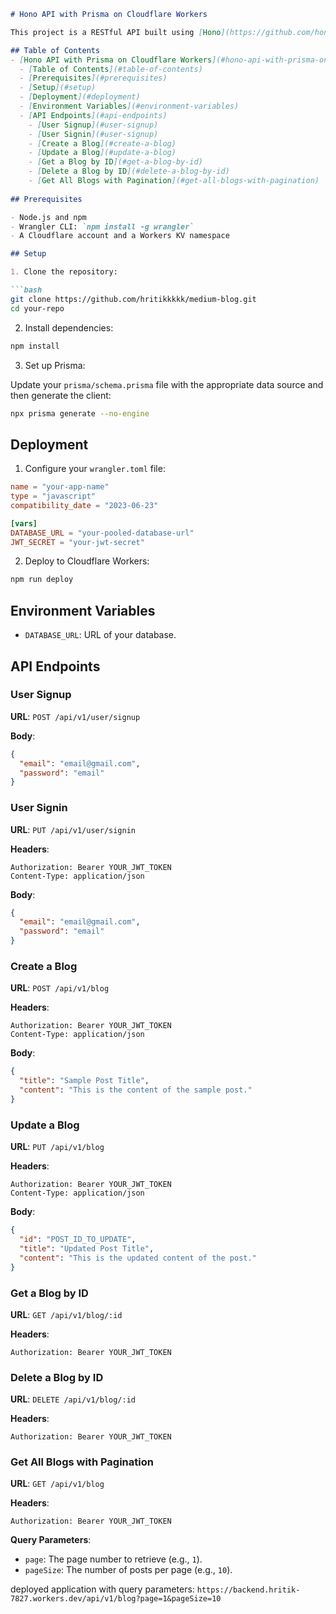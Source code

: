 ```markdown
# Hono API with Prisma on Cloudflare Workers

This project is a RESTful API built using [Hono](https://github.com/honojs/hono) and [Prisma](https://www.prisma.io/) deployed on Cloudflare Workers. It includes JWT authentication and CRUD operations for managing blogs.

## Table of Contents
- [Hono API with Prisma on Cloudflare Workers](#hono-api-with-prisma-on-cloudflare-workers)
  - [Table of Contents](#table-of-contents)
  - [Prerequisites](#prerequisites)
  - [Setup](#setup)
  - [Deployment](#deployment)
  - [Environment Variables](#environment-variables)
  - [API Endpoints](#api-endpoints)
    - [User Signup](#user-signup)
    - [User Signin](#user-signup)
    - [Create a Blog](#create-a-blog)
    - [Update a Blog](#update-a-blog)
    - [Get a Blog by ID](#get-a-blog-by-id)
    - [Delete a Blog by ID](#delete-a-blog-by-id)
    - [Get All Blogs with Pagination](#get-all-blogs-with-pagination)
 
## Prerequisites

- Node.js and npm
- Wrangler CLI: `npm install -g wrangler`
- A Cloudflare account and a Workers KV namespace

## Setup

1. Clone the repository:

```bash
git clone https://github.com/hritikkkkk/medium-blog.git
cd your-repo
```

2. Install dependencies:

```bash
npm install
```

3. Set up Prisma:

Update your `prisma/schema.prisma` file with the appropriate data source and then generate the client:

```bash
npx prisma generate --no-engine
```

## Deployment

1. Configure your `wrangler.toml` file:

```toml
name = "your-app-name"
type = "javascript"
compatibility_date = "2023-06-23"

[vars]
DATABASE_URL = "your-pooled-database-url"
JWT_SECRET = "your-jwt-secret"


```

2. Deploy to Cloudflare Workers:

```bash
npm run deploy
```

## Environment Variables

- `DATABASE_URL`: URL of your database.

## API Endpoints


### User Signup

**URL**: `POST /api/v1/user/signup`

**Body**:
```json
{
  "email": "email@gmail.com",
  "password": "email"
}
```

### User Signin

**URL**: `PUT /api/v1/user/signin`

**Headers**:
```
Authorization: Bearer YOUR_JWT_TOKEN
Content-Type: application/json
```

**Body**:
```json
{
  "email": "email@gmail.com",
  "password": "email"
}
```
### Create a Blog

**URL**: `POST /api/v1/blog`

**Headers**:
```
Authorization: Bearer YOUR_JWT_TOKEN
Content-Type: application/json
```

**Body**:
```json
{
  "title": "Sample Post Title",
  "content": "This is the content of the sample post."
}
```

### Update a Blog

**URL**: `PUT /api/v1/blog`

**Headers**:
```
Authorization: Bearer YOUR_JWT_TOKEN
Content-Type: application/json
```

**Body**:
```json
{
  "id": "POST_ID_TO_UPDATE",
  "title": "Updated Post Title",
  "content": "This is the updated content of the post."
}
```

### Get a Blog by ID

**URL**: `GET /api/v1/blog/:id`

**Headers**:
```
Authorization: Bearer YOUR_JWT_TOKEN
```

### Delete a Blog by ID

**URL**: `DELETE /api/v1/blog/:id`

**Headers**:
```
Authorization: Bearer YOUR_JWT_TOKEN
```

### Get All Blogs with Pagination

**URL**: `GET /api/v1/blog`

**Headers**:
```
Authorization: Bearer YOUR_JWT_TOKEN
```

**Query Parameters**:
- `page`: The page number to retrieve (e.g., `1`).
- `pageSize`: The number of posts per page (e.g., `10`).

deployed application with query parameters: `https://backend.hritik-7827.workers.dev/api/v1/blog?page=1&pageSize=10`


